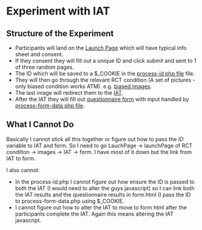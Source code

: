 Experiment with IAT
====================

Structure of the Experiment
-------------------------

* Participants will land on the [Launch Page](LaunchPage.html) which will have typical info sheet and consent.
* If they consent they will fill out a unique ID and click *submit*  and sent to 1 of three random pages.
* The ID which will be saved to a $_COOKIE in the [process-id php file](process-id.php) file.
* They will then go through the relevant RCT condition (A set of pictures - only biased condition works ATM). e.g. [biased images](biased/launchB.html).
* The last image will redirect them to the [IAT](https://github.com/winteram/IAT).
* After the IAT they will fill out [questionnaire form](form.html) with input handled by [process-form-data php file](process-form-data.php).


What I Cannot Do
----------------
Basically I cannot stick all this together or figure out how to pass the *ID* variable to IAT and form. So I need to go LauchPage -> launchPage of RCT condition -> images -> IAT -> form. I have most of it down but the link from IAT to form.

I also cannot:

* In the process-id.php I cannot figure out how ensure the ID is passed to both the IAT (I would need to alter the guys javascript) so I can link both the IAT results and the questionnaire results in form.html (I pass the ID to process-form-data.php using $_COOKIE.
* I cannot figure out how to alter the IAT to move to form html after the participants complete the IAT. Again this means altering the IAT javascript.

